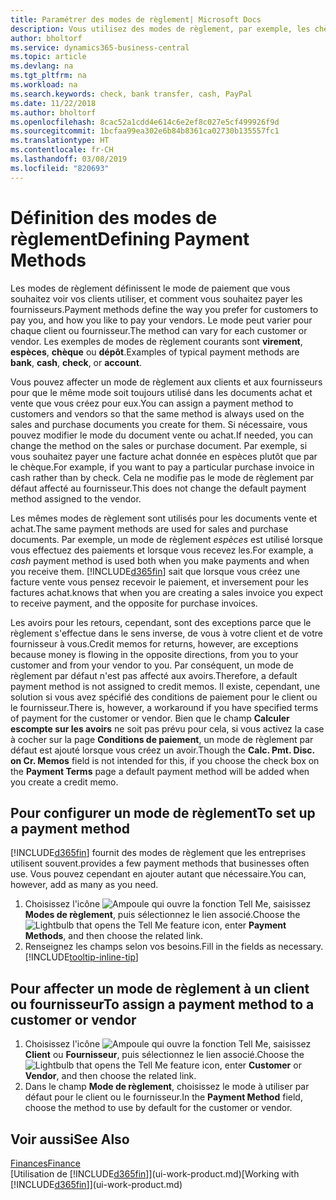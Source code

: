 ```yaml
---
title: Paramétrer des modes de règlement| Microsoft Docs
description: Vous utilisez des modes de règlement, par exemple, les chèques, le transfert bancaire, les espèces, ou Paypal, pour définir la façon dont les factures vente et achat sont payées.
author: bholtorf
ms.service: dynamics365-business-central
ms.topic: article
ms.devlang: na
ms.tgt_pltfrm: na
ms.workload: na
ms.search.keywords: check, bank transfer, cash, PayPal
ms.date: 11/22/2018
ms.author: bholtorf
ms.openlocfilehash: 8cac52a1cdd4e614c6e2ef8c027e5cf499926f9d
ms.sourcegitcommit: 1bcfaa99ea302e6b84b8361ca02730b135557fc1
ms.translationtype: HT
ms.contentlocale: fr-CH
ms.lasthandoff: 03/08/2019
ms.locfileid: "820693"
---
```

# <a name="defining-payment-methods"></a><span data-ttu-id="10eb0-103">Définition des modes de règlement</span><span class="sxs-lookup"><span data-stu-id="10eb0-103">Defining Payment Methods</span></span>
<span data-ttu-id="10eb0-104">Les modes de règlement définissent le mode de paiement que vous souhaitez voir vos clients utiliser, et comment vous souhaitez payer les fournisseurs.</span><span class="sxs-lookup"><span data-stu-id="10eb0-104">Payment methods define the way you prefer for customers to pay you, and how you like to pay your vendors.</span></span> <span data-ttu-id="10eb0-105">Le mode peut varier pour chaque client ou fournisseur.</span><span class="sxs-lookup"><span data-stu-id="10eb0-105">The method can vary for each customer or vendor.</span></span> <span data-ttu-id="10eb0-106">Les exemples de modes de règlement courants sont **virement**, **espèces**, **chèque** ou **dépôt**.</span><span class="sxs-lookup"><span data-stu-id="10eb0-106">Examples of typical payment methods are **bank**, **cash**, **check**, or **account**.</span></span> 

<span data-ttu-id="10eb0-107">Vous pouvez affecter un mode de règlement aux clients et aux fournisseurs pour que le même mode soit toujours utilisé dans les documents achat et vente que vous créez pour eux.</span><span class="sxs-lookup"><span data-stu-id="10eb0-107">You can assign a payment method to customers and vendors so that the same method is always used on the sales and purchase documents you create for them.</span></span> <span data-ttu-id="10eb0-108">Si nécessaire, vous pouvez modifier le mode du document vente ou achat.</span><span class="sxs-lookup"><span data-stu-id="10eb0-108">If needed, you can change the method on the sales or purchase document.</span></span> <span data-ttu-id="10eb0-109">Par exemple, si vous souhaitez payer une facture achat donnée en espèces plutôt que par le chèque.</span><span class="sxs-lookup"><span data-stu-id="10eb0-109">For example, if you want to pay a particular purchase invoice in cash rather than by check.</span></span> <span data-ttu-id="10eb0-110">Cela ne modifie pas le mode de règlement par défaut affecté au fournisseur.</span><span class="sxs-lookup"><span data-stu-id="10eb0-110">This does not change the default payment method assigned to the vendor.</span></span>

<span data-ttu-id="10eb0-111">Les mêmes modes de règlement sont utilisés pour les documents vente et achat.</span><span class="sxs-lookup"><span data-stu-id="10eb0-111">The same payment methods are used for sales and purchase documents.</span></span> <span data-ttu-id="10eb0-112">Par exemple, un mode de règlement _espèces_ est utilisé lorsque vous effectuez des paiements et lorsque vous recevez les.</span><span class="sxs-lookup"><span data-stu-id="10eb0-112">For example, a _cash_ payment method is used both when you make payments and when you receive them.</span></span> [!INCLUDE[d365fin](includes/d365fin_md.md)] <span data-ttu-id="10eb0-113">sait que lorsque vous créez une facture vente vous pensez recevoir le paiement, et inversement pour les factures achat.</span><span class="sxs-lookup"><span data-stu-id="10eb0-113">knows that when you are creating a sales invoice you expect to receive payment, and the opposite for purchase invoices.</span></span> 

<span data-ttu-id="10eb0-114">Les avoirs pour les retours, cependant, sont des exceptions parce que le règlement s'effectue dans le sens inverse, de vous à votre client et de votre fournisseur à vous.</span><span class="sxs-lookup"><span data-stu-id="10eb0-114">Credit memos for returns, however, are exceptions because money is flowing in the opposite directions, from you to your customer and from your vendor to you.</span></span> <span data-ttu-id="10eb0-115">Par conséquent, un mode de règlement par défaut n'est pas affecté aux avoirs.</span><span class="sxs-lookup"><span data-stu-id="10eb0-115">Therefore, a default payment method is not assigned to credit memos.</span></span> <span data-ttu-id="10eb0-116">Il existe, cependant, une solution si vous avez spécifié des conditions de paiement pour le client ou le fournisseur.</span><span class="sxs-lookup"><span data-stu-id="10eb0-116">There is, however, a workaround if you have specified terms of payment for the customer or vendor.</span></span> <span data-ttu-id="10eb0-117">Bien que le champ **Calculer escompte sur les avoirs** ne soit pas prévu pour cela, si vous activez la case à cocher sur la page **Conditions de paiement**, un mode de règlement par défaut est ajouté lorsque vous créez un avoir.</span><span class="sxs-lookup"><span data-stu-id="10eb0-117">Though the **Calc. Pmt. Disc. on Cr. Memos** field is not intended for this, if you choose the check box on the **Payment Terms** page a default payment method will be added when you create a credit memo.</span></span>

## <a name="to-set-up-a-payment-method"></a><span data-ttu-id="10eb0-118">Pour configurer un mode de règlement</span><span class="sxs-lookup"><span data-stu-id="10eb0-118">To set up a payment method</span></span>
[!INCLUDE[d365fin](includes/d365fin_md.md)] <span data-ttu-id="10eb0-119">fournit des modes de règlement que les entreprises utilisent souvent.</span><span class="sxs-lookup"><span data-stu-id="10eb0-119">provides a few payment methods that businesses often use.</span></span> <span data-ttu-id="10eb0-120">Vous pouvez cependant en ajouter autant que nécessaire.</span><span class="sxs-lookup"><span data-stu-id="10eb0-120">You can, however, add as many as you need.</span></span>

1. <span data-ttu-id="10eb0-121">Choisissez l'icône ![Ampoule qui ouvre la fonction Tell Me](media/ui-search/search_small.png "Dites-moi ce que vous voulez faire"), saisissez **Modes de règlement**, puis sélectionnez le lien associé.</span><span class="sxs-lookup"><span data-stu-id="10eb0-121">Choose the ![Lightbulb that opens the Tell Me feature](media/ui-search/search_small.png "Tell me what you want to do") icon, enter **Payment Methods**, and then choose the related link.</span></span>
2. <span data-ttu-id="10eb0-122">Renseignez les champs selon vos besoins.</span><span class="sxs-lookup"><span data-stu-id="10eb0-122">Fill in the fields as necessary.</span></span> [!INCLUDE[tooltip-inline-tip](includes/tooltip-inline-tip_md.md)]

## <a name="to-assign-a-payment-method-to-a-customer-or-vendor"></a><span data-ttu-id="10eb0-123">Pour affecter un mode de règlement à un client ou fournisseur</span><span class="sxs-lookup"><span data-stu-id="10eb0-123">To assign a payment method to a customer or vendor</span></span>
1. <span data-ttu-id="10eb0-124">Choisissez l'icône ![Ampoule qui ouvre la fonction Tell Me](media/ui-search/search_small.png "Dites-moi ce que vous voulez faire"), saisissez **Client** ou **Fournisseur**, puis sélectionnez le lien associé.</span><span class="sxs-lookup"><span data-stu-id="10eb0-124">Choose the ![Lightbulb that opens the Tell Me feature](media/ui-search/search_small.png "Tell me what you want to do") icon, enter **Customer** or **Vendor**, and then choose the related link.</span></span>
2. <span data-ttu-id="10eb0-125">Dans le champ **Mode de règlement**, choisissez le mode à utiliser par défaut pour le client ou le fournisseur.</span><span class="sxs-lookup"><span data-stu-id="10eb0-125">In the **Payment Method** field, choose the method to use by default for the customer or vendor.</span></span>

## <a name="see-also"></a><span data-ttu-id="10eb0-126">Voir aussi</span><span class="sxs-lookup"><span data-stu-id="10eb0-126">See Also</span></span>
[<span data-ttu-id="10eb0-127">Finances</span><span class="sxs-lookup"><span data-stu-id="10eb0-127">Finance</span></span>](finance.md)  
<span data-ttu-id="10eb0-128">[Utilisation de [!INCLUDE[d365fin](includes/d365fin_md.md)]](ui-work-product.md)</span><span class="sxs-lookup"><span data-stu-id="10eb0-128">[Working with [!INCLUDE[d365fin](includes/d365fin_md.md)]](ui-work-product.md)</span></span>  

